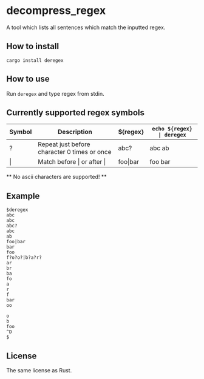 # decompress_regex
A tool which lists all sentences which match the inputted regex.

## How to install
```shell
cargo install deregex
```

## How to use
Run `deregex` and type regex from stdin.

## Currently supported regex symbols
| Symbol | Description                                  | ${regex} | `echo ${regex} \| deregex` |
|--------|----------------------------------------------|----------|--------------------------|
| ?      | Repeat just before character 0 times or once | abc?     | abc ab                   |
| \|     | Match before \| or after \|                  | foo\|bar | foo bar                  |

** No ascii characters are supported! **

## Example
```shell
$deregex
abc
abc
abc?
abc
ab
foo|bar
bar
foo
f?o?o?|b?a?r?
ar
br
ba
fo
a
r
f
bar
oo

o
b
foo
^D
$
```
## License
The same license as Rust.
